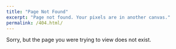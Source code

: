```yaml
---
title: "Page Not Found"
excerpt: "Page not found. Your pixels are in another canvas."
permalink: /404.html/
---
```


Sorry, but the page you were trying to view does not exist.
